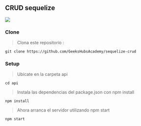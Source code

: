 ## CRUD sequelize


<img src="https://lh3.googleusercontent.com/ZNJ2xUkDjnDTvvwUvEFkTK2vFNvJGlqRbn-7tO0lI6aOni6vkegcv8mlI6VORZ-KP1tblVOtnSHqJrhlJEx2=w1332-h958-rw">

### Clone
> Clona este repositorio :
```shell
git clone https://github.com/GeeksHubsAcademy/sequelize-crud
```
### Setup
>Ubicate en la carpeta api
```shell
cd api
```
> Instala las dependencias del package.json con npm install

```shell
npm install
```

> Ahora arranca el servidor utilizando npm start

```shell
npm start
```
